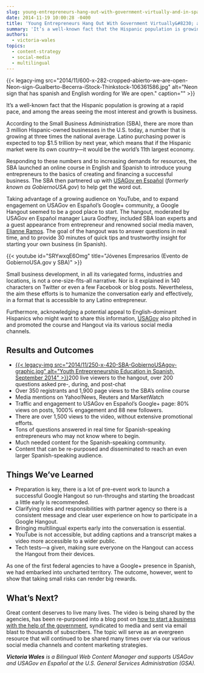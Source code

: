 ```yaml
---
slug: young-entrepreneurs-hang-out-with-government-virtually-and-in-spanish
date: 2014-11-19 10:00:28 -0400
title: 'Young Entrepreneurs Hang Out With Government Virtually&#8230; and in Spanish'
summary: 'It’s a well-known fact that the Hispanic population is growing at a rapid pace, and among the areas seeing the most interest and growth is business. According to the Small Business Administration (SBA), there are more than 3 million Hispanic-owned businesses in the U.S. today, a number that is growing at three times the national'
authors:
  - victoria-wales
topics:
  - content-strategy
  - social-media
  - multilingual
---
```


{{< legacy-img src="2014/11/600-x-282-cropped-abierto-we-are-open-Neon-sign-Gualberto-Becerra-iStock-Thinkstock-106361586.jpg" alt="Neon sign that has spanish and English wording for We are open." caption="" >}}

It’s a well-known fact that the Hispanic population is growing at a rapid pace, and among the areas seeing the most interest and growth is business.

According to the Small Business Administration (SBA), there are more than 3 million Hispanic-owned businesses in the U.S. today, a number that is growing at three times the national average. Latino purchasing power is expected to top $1.5 trillion by next year, which means that if the Hispanic market were its own country—it would be the world’s 11th largest economy.

Responding to these numbers and to increasing demands for resources, the SBA launched an online course in English and Spanish to introduce young entrepreneurs to the basics of creating and financing a successful business. The SBA then partnered up with [USAGov en Espa&#241;ol](https://www.usa.gov/espanol/) (_formerly known as GobiernoUSA.gov_) to help get the word out.

Taking advantage of a growing audience on YouTube, and to expand engagement on USAGov en Espa&#241;ol&#8217;s Google+ community, a Google Hangout seemed to be a good place to start. The hangout, moderated by USAGov en Espa&#241;ol manager Laura Godfrey, included SBA loan experts and a guest appearance from entrepreneur and renowned social media maven, [Elianne Ramos](https://twitter.com/ergeekgoddess). The goal of the hangout was to answer questions in real time, and to provide 30 minutes of quick tips and trustworthy insight for starting your own business (in Spanish).

{{< youtube id="SRYwxqE6Omg" title="Jóvenes Empresarios (Evento de GobiernoUSA.gov y SBA)" >}}

Small business development, in all its variegated forms, industries and locations, is not a one-size-fits-all narrative. Nor is it explained in 140 characters on Twitter or even a few Facebook or blog posts. Nevertheless, the aim these efforts is to humanize the conversation early and effectively, in a format that is accessible to any Latino entrepreneur.

Furthermore, acknowledging a potential appeal to English-dominant Hispanics who might want to share this information, [USAGov](https://www.usa.gov/) also pitched in and promoted the course and Hangout via its various social media channels.

## Results and Outcomes

  * [{{< legacy-img src="2014/11/250-x-420-SBA-GobiernoUSAgov-graphic.jpg" alt="Youth Entrepreneurship Education in Spanish, September 2014" >}}](https://s3.amazonaws.com/digitalgov/_legacy-img/2014/11/425-x-750-SBA-GobiernoUSAgov-graphic.jpg)200 live viewers to the hangout, over 200 questions asked pre-, during, and post-chat
  * Over 350 registrants and 1,900 page views to the SBA’s online course
  * Media mentions on Yahoo!News, Reuters and MarketWatch
  * Traffic and engagement to USAGov en Espa&#241;ol&#8217;s Google+ page: 80% views on posts, 1000% engagement and 88 new followers.
  * There are over 1,500 views to the video, without extensive promotional efforts.
  * Tons of questions answered in real time for Spanish-speaking entrepreneurs who may not know where to begin.
  * Much needed content for the Spanish-speaking community.
  * Content that can be re-purposed and disseminated to reach an even larger Spanish-speaking audience.

## Things We&#8217;ve Learned

  * Preparation is key, there is a lot of pre-event work to launch a successful Google Hangout so run-throughs and starting the broadcast a little early is recommended.
  * Clarifying roles and responsibilities with partner agency so there is a consistent message and clear user experience on how to participate in a Google Hangout.
  * Bringing multilingual experts early into the conversation is essential.
  * YouTube is not accessible, but adding captions and a transcript makes a video more accessible to a wider public.
  * Tech tests—a given, making sure everyone on the Hangout can access the Hangout from their devices.

As one of the first federal agencies to have a Google+ presence in Spanish, we had embarked into uncharted territory. The outcome, however, went to show that taking small risks can render big rewards.

## What’s Next?

Great content deserves to live many lives. The video is being shared by the agencies, has been re-purposed into a blog post on [how to start a business with the help of the government](http://blog.gobiernousa.gov/post/102394054025/como-empezar-un-negocio-con-ayuda-del-gobierno), syndicated to media and sent via email blast to thousands of subscribers. The topic will serve as an evergreen resource that will continued to be shared many times over via our various social media channels and content marketing strategies.

_**Victoria Wales** is a Bilingual Web Content Manager and supports USAGov and USAGov en Espa&#241;ol at the U.S. General Services Administration (GSA)._

